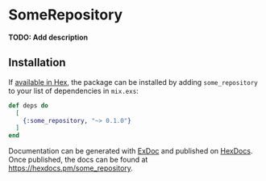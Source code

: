 # SomeRepository

**TODO: Add description**

## Installation

If [available in Hex](https://hex.pm/docs/publish), the package can be installed
by adding `some_repository` to your list of dependencies in `mix.exs`:

```elixir
def deps do
  [
    {:some_repository, "~> 0.1.0"}
  ]
end
```

Documentation can be generated with [ExDoc](https://github.com/elixir-lang/ex_doc)
and published on [HexDocs](https://hexdocs.pm). Once published, the docs can
be found at <https://hexdocs.pm/some_repository>.

